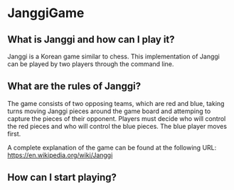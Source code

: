# JanggiGame

## What is Janggi and how can I play it?

Janggi is a Korean game similar to chess. This implementation of Janggi can be played by 
two players through the command line. 


## What are the rules of Janggi?

The game consists of two opposing teams, which are red and blue, taking turns moving Janggi pieces around the game 
board and attemping to capture the pieces of their opponent. Players must decide who will control the red pieces 
and who will control the blue pieces. The blue player moves first. 

A complete explanation of the game can be found at the following URL: https://en.wikipedia.org/wiki/Janggi


## How can I start playing?

